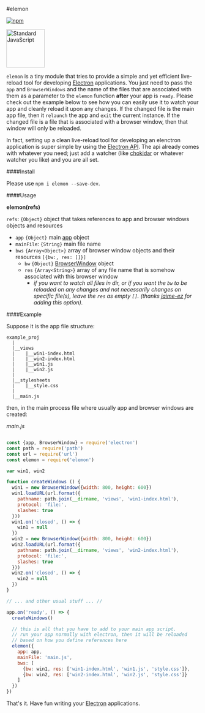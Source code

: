 #elemon

[![npm](https://img.shields.io/npm/v/elemon.svg?maxAge=2592000?style=flat-square)](https://www.npmjs.com/package/elemon)

<a href="https://github.com/feross/standard"><img src="https://cdn.rawgit.com/feross/standard/master/sticker.svg" alt="Standard JavaScript" width="100"></a>

`elemon` is a tiny module that tries to provide a simple and yet efficient live-reload tool for developing [Electron](https://github.com/electron/electron) applications. You just need to pass the `app` and `BrowserWindows` and the name of the files that are associated with them as a parameter to the `elemon` function **after** your app is `ready`. Please check out the example below to see how you can easily use it to watch your app and cleanly reload it upon any changes. If the changed
file is the main app file, then it `relaunch` the app and `exit` the current instance. If the changed file is a file that is associated with a browser window, then that window will only be reloaded.

In fact, setting up a clean live-reload tool for developing an elenctron application is super simple by using the [Electron API](https://github.com/electron/electron/tree/master/docs). The api already comes with whatever you need; just add a watcher (like [chokidar](https://github.com/paulmillr/chokidar) or whatever watcher you like) and you are all set.

####Install

Please use `npm i elemon --save-dev`.

####Usage

**elemon(refs)**

`refs`: `{Object}` object that takes references to app and browser windows objects and resources
  - `app` `{Object}` main [app](https://github.com/electron/electron/blob/master/docs/api/app.md) object
  - `mainFile`: `{String}` main file name
  - `bws` `{Array<Object>}` array of browser window objects and their resources `[{bw:, res: []}]`
    - `bw` `{Object}` [BrowserWindow](https://github.com/electron/electron/blob/master/docs/api/browser-window.md) object
    - `res` `{Array<String>}` array of any file name that is somehow associated with this browser window
      - _if you want to watch all files in dir, or if you want the `bw` to be reloaded on any changes and not necessarily changes on specific file(s), leave the `res` as empty `[]`. (thanks [jaime-ez](https://github.com/jaime-ez) for adding this option)._

####Example

Suppose it is the app file structure:

```
example_proj
  |
  |__views
  |    |__win1-index.html
  |    |__win2-index.html
  |    |__win1.js
  |    |__win2.js
  |
  |__stylesheets
  |    |__style.css
  |
  |__main.js

```
then, in the main process file where usually app and browser windows are created:

*main.js*

```js

const {app, BrowserWindow} = require('electron')
const path = require('path')
const url = require('url')
const elemon = require('elemon')

var win1, win2

function createWindows () {
  win1 = new BrowserWindow({width: 800, height: 600})
  win1.loadURL(url.format({
    pathname: path.join(__dirname, 'views', 'win1-index.html'),
    protocol: 'file:',
    slashes: true
  }))
  win1.on('closed', () => {
    win1 = null
  })
  win2 = new BrowserWindow({width: 800, height: 600})
  win2.loadURL(url.format({
    pathname: path.join(__dirname, 'views', 'win2-index.html'),
    protocol: 'file:',
    slashes: true
  }))
  win2.on('closed', () => {
    win2 = null
  })
}

// ... and other usual stuff ... //

app.on('ready', () => {
  createWindows()

  // this is all that you have to add to your main app script.
  // run your app normally with electron, then it will be reloaded
  // based on how you define references here
  elemon({
    app: app,
    mainFile: 'main.js',
    bws: [
      {bw: win1, res: ['win1-index.html', 'win1.js', 'style.css']},
      {bw: win2, res: ['win2-index.html', 'win2.js', 'style.css']}
    ]
  })
})
```

That's it. Have fun writing your [Electron](https://github.com/electron/electron) applications.

